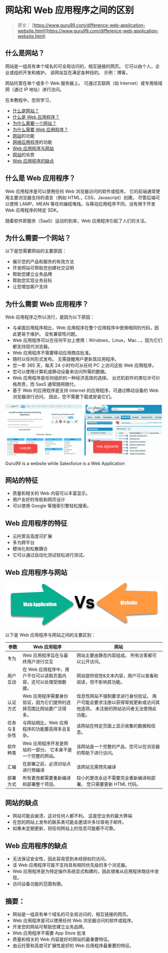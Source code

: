 # 网站和 Web 应用程序之间的区别

> 原文： [https://www.guru99.com/difference-web-application-website.html](https://www.guru99.com/difference-web-application-website.html)

## 什么是网站？

网站是一组具有单个域名的可全局访问的，相互链接的网页。 它可以由个人，企业或组织开发和维护。 该网站旨在满足各种目的。 示例：博客。

网站托管在单个或多个 Web 服务器上。 可通过互联网（如 Internet）或专用局域网（通过 IP 地址）进行访问。

在本教程中，您将学习，

*   [什么是网站？](#1)
*   [什么是 Web 应用程序？](#2)
*   [为什么需要一个网站？](#3)
*   [为什么需要 Web 应用程序？](#4)
*   [网站](#5)的功能
*   [网络应用程序](#6)的功能
*   [Web 应用程序与网站](#7)
*   [网站](#8)的劣势
*   [Web 应用程序的缺点](#9)

## 什么是 Web 应用程序？

Web 应用程序是可以使用任何 Web 浏览器访问的软件或程序。 它的前端通常使用主要浏览器支持的语言（例如 HTML，CSS，Javascript）创建。 尽管后端可以使用 LAMP，MEAN 等任何编程堆栈。与移动应用程序不同，没有用于开发 Web 应用程序的特定 SDK。

随着软件即服务（SaaS）运动的到来，Web 应用程序引起了人们的关注。

## 为什么需要一个网站？

以下是您需要网站的主要原因：

*   展示您的产品和服务的有效方法
*   开发网站可帮助您创建社交证明
*   帮助您建立业务品牌
*   帮助您实现业务目标
*   让您增加客户支持

## 为什么需要 Web 应用程序？

Web 应用程序之所以流行，是因为以下原因：

*   与桌面应用程序相比，Web 应用程序在整个应用程序中使用相同的代码，因此更易于维护。 没有兼容性问题。
*   Web 应用程序可以在任何平台上使用：Windows，Linux，Mac…，因为它们都支持现代浏览器。
*   Web 应用程序不需要移动应用商店批准。
*   随时以任何形式发布。 无需提醒用户更新其应用程序。
*   您一年 365 天，每天 24 小时均可从任何 PC 上访问这些 Web 应用程序。
*   您可以使用计算机或移动设备来访问所需的数据。
*   Web 应用程序是任何组织的一种经济高效的选择。 台式机软件的席位许可价格昂贵，而 SasS 通常随用随付。
*   基于 Web 的应用程序是支持 Internet 的应用程序，可通过移动设备的 Web 浏览器进行访问。 因此，您不需要下载或安装它们。

<figure style="margin-left: auto;margin-right: auto;">

![](img/e1af0a046a7866b3e2a03cfd92961709.png)

Guru99 is a website while Salesforce is a Web Application





## 网站的特征

*   质量和相关的 Web 内容可以丰富显示。
*   用户友好的导航和网页设计
*   可以使用 Google 等搜索引擎轻松搜索。

## Web 应用程序的特征

*   云托管且高度可扩展
*   多为跨平台
*   模块化和松散耦合
*   它可以通过自动化测试轻松进行测试。

## Web 应用程序与网站

![](img/a09c34005e88dc212195ac02bb98822f.png)

以下是 Web 应用程序与网站之间的主要区别：

| **参数** | **Web 应用程序** | **网站** |
| --- | --- | --- |
| 专为 | Web 应用程序旨在与最终用户进行交互 | 网站主要由静态内容组成。 所有访客都可以公开访问。 |
| 用户互动 | 在 Web 应用程序中，用户不仅可以读取页面内容，还可以处理受限数据。 | 网站提供视觉&文本内容，用户可以查看和阅读，但不影响其功能。 |
| 认证方式 | Web 应用程序需要身份验证，因为它们提供的选择范围比网站要广泛得多。 | 信息性网站不强制要求进行身份验证。 用户可能会要求注册以获得常规更新或访问其他选项。 未注册的网站访问者无法使用此功能。 |
| 任务与复杂性 | 与网站相比，Web 应用程序的功能要高得多且复杂。 | 该网站在特定页面上显示收集的数据和信息。 |
| 软件种类 | Web 应用程序开发是网站的一部分。 它本身不是一个完整的网站。 | 该网站是一个完整的产品，您可以在浏览器的帮助下进行访问。 |
| 汇编 | 在部署之前，必须对站点进行预编译 | 该网站无需预先编译 |
| 部署方式 | 所有更改都需要重新编译和部署整个项目。 | 较小的更改永远不需要完全重新编译和部署。 您只需要更新 HTML 代码。 |

## 网站的缺点

*   网站可能会崩溃，这对任何人都不利。 这是您业务的最大弊端
*   在您的网站上发布的联系表可能会邀请许多垃圾电子邮件。
*   如果未定期更新，则任何网站上的信息可能都不可靠。

## Web 应用程序的缺点

*   无法保证安全性，因此容易受到未经授权的访问。
*   该 Web 应用程序可能不支持具有相同优先级的多个浏览器。
*   Web 应用程序是为特定操作系统显式构建的，因此很难从应用程序商店中发现。
*   访问设备功能的范围有限。

## 摘要：

*   网站是一组具有单个域名的可全局访问的，相互链接的网页。
*   Web 应用程序是可以使用任何 Web 浏览器访问的软件或程序。
*   开发您的网站可帮助您建立业务品牌。
*   Web 应用程序不需要 App Store 批准
*   质量和相关的 Web 内容是好的网站的最重要特征。
*   由云托管和高度可扩展性是好的 Web 应用程序最重要的特征。